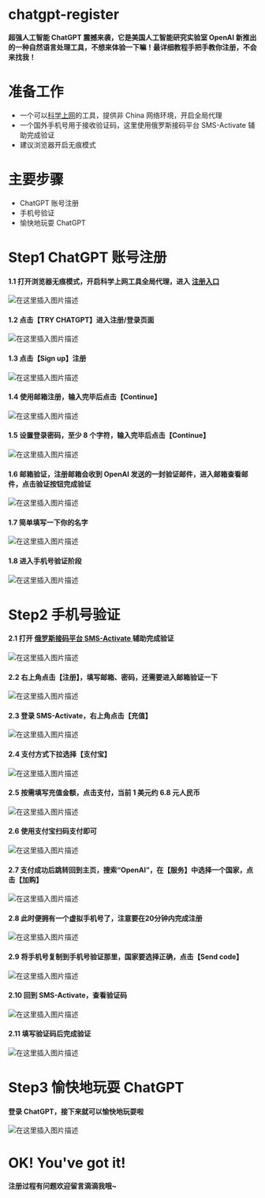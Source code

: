 # chatgpt-register

**超强人工智能 ChatGPT 震撼来袭，它是美国人工智能研究实验室 OpenAI 新推出的一种自然语言处理工具，不想来体验一下嘛！最详细教程手把手教你注册，不会来找我！**

# 准备工作

 - 一个可以[科学上网](https://github.com/alphazcc/Scientific-Internet-access)的工具，提供非 China 网络环境，开启全局代理
 - 一个国外手机号用于接收验证码，这里使用俄罗斯接码平台 SMS-Activate 辅助完成验证
 - 建议浏览器开启无痕模式

# 主要步骤

- ChatGPT 账号注册
- 手机号验证
- 愉快地玩耍 ChatGPT

# Step1 ChatGPT 账号注册
#### 1.1 打开浏览器无痕模式，开启科学上网工具全局代理，进入 [注册入口](https://openai.com/blog/chatgpt/)

![在这里插入图片描述](/images/openai.png)

#### 1.2 点击【TRY CHATGPT】进入注册/登录页面

![在这里插入图片描述](/images/try.png)

#### 1.3 点击【Sign up】注册

![在这里插入图片描述](/images/up.png)

#### 1.4 使用邮箱注册，输入完毕后点击【Continue】

![在这里插入图片描述](/images/create.png)

#### 1.5 设置登录密码，至少 8 个字符，输入完毕后点击【Continue】

![在这里插入图片描述](/images/pwd.png)

#### 1.6 邮箱验证，注册邮箱会收到 OpenAI 发送的一封验证邮件，进入邮箱查看邮件，点击验证按钮完成验证

![在这里插入图片描述](/images/verify1.png)

#### 1.7 简单填写一下你的名字

![在这里插入图片描述](/images/name.png)

#### 1.8 进入手机号验证阶段

![在这里插入图片描述](/images/phone.png)

# Step2 手机号验证
#### 2.1 打开 [俄罗斯接码平台 SMS-Activate ](https://sms-activate.org/) 辅助完成验证

![在这里插入图片描述](/images/sms.png)

#### 2.2 右上角点击【注册】，填写邮箱、密码，还需要进入邮箱验证一下

![在这里插入图片描述](/images/verify2.png)

#### 2.3 登录 SMS-Activate，右上角点击【充值】

![在这里插入图片描述](/images/recharge.png)

#### 2.4 支付方式下拉选择【支付宝】

![在这里插入图片描述](/images/Alipay.png)

#### 2.5 按需填写充值金额，点击支付，当前 1 美元约 6.8 元人民币

![在这里插入图片描述](/images/money.png)

#### 2.6 使用支付宝扫码支付即可

![在这里插入图片描述](/images/pay.png)

#### 2.7 支付成功后跳转回到主页，搜索“OpenAI”，在【服务】中选择一个国家，点击【加购】

![在这里插入图片描述](/images/country.png)

#### 2.8 此时便拥有一个虚拟手机号了，注意要在20分钟内完成注册

![在这里插入图片描述](/images/number.png)

#### 2.9 将手机号复制到手机号验证那里，国家要选择正确，点击【Send code】

![在这里插入图片描述](/images/send.png)

#### 2.10 回到 SMS-Activate，查看验证码

![在这里插入图片描述](/images/code.png)

#### 2.11 填写验证码后完成验证

![在这里插入图片描述](/images/enter.png)

# Step3 愉快地玩耍 ChatGPT
#### 登录 ChatGPT，接下来就可以愉快地玩耍啦

![在这里插入图片描述](/images/success.png)

# OK! You've got it!

#### 注册过程有问题欢迎留言滴滴我哦~
